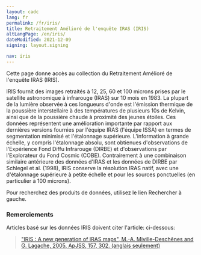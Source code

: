 ```yaml
---
layout: cadc
lang: fr
permalink: /fr/iris/
title: Retraitement Amélioré de l'enquête IRAS (IRIS)
altLangPage: /en/iris/
dateModified: 2021-12-09
signing: layout.signing

nav: iris
---
```

<p>
  Cette page donne acc&egrave;s au collection du Retraitement
  Am&eacute;lior&eacute; de l'enqu&ecirc;te IRAS (IRIS).
</p>
<p>
  IRIS fournit des images retrait&eacute;s &agrave; 12, 25, 60 et 100
  microns prises par le satellite astronomique &agrave; infrarouge
  (IRAS) sur 10 mois en 1983. La plupart de la lumi&egrave;re
  observ&eacute;e &agrave; ces longueurs d'onde est l'&eacute;mission
  thermique de la poussi&egrave;re interstellaire &agrave; des
  temp&eacute;ratures de plusieurs 10s de Kelvin, ainsi que de la
  poussi&egrave;re chaude &agrave; proximit&eacute; des jeunes
  &eacute;toiles. Ces donn&eacute;es repr&eacute;sentent une
  am&eacute;lioration importante par rapport aux derni&egrave;res
  versions fournies par l'&eacute;quipe IRAS (l'&eacute;quipe ISSA) en
  termes de segmentation minimis&eacute; et l'&eacute;talonnage
  sup&eacute;rieure. L'information &agrave; grande &eacute;chelle, y
  compris l'&eacute;talonnage absolu, sont obtienues d'observations de
  l'Exp&eacute;rience Fond Diffu Infrarouge (DIRBE) et d'observations
  par l'Explorateur du Fond Cosmic (COBE). Contrairement &agrave; une
  combinaison similaire ant&eacute;rieure des donn&eacute;es d'IRAS et
  les donn&eacute;es de DIRBE par Schlegel et al. (1998), IRIS
  conserve la r&eacute;solution IRAS natif, avec une
  d'&eacute;talonnage sup&eacute;rieure &agrave; petite &eacute;chelle
  et pour les sources ponctuelles (en particulier &agrave; 100
  microns).
</p>
<p>
  Pour recherchez des produits de donn&eacute;es, utilisez le lien
  Rechercher &agrave; gauche.
</p>
<div class="about_text">
<h3>Remerciements</h3>  
<p>
  Articles bas&eacute; sur les donn&eacute;es IRIS doivent citer
  l'article: ci-dessous:
</p>
<blockquote>
  <a rel="external" href="https://adsabs.harvard.edu/abs/2005ApJS..157..302M">
    "IRIS : A new generation of IRAS maps", M.-A. Miville-Desch&ecirc;nes and G. Lagache, 2005, ApJSS, 157, 302. (anglais seulement)</a>
</blockquote>
</div>
